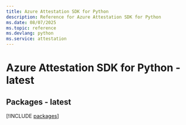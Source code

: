 ```yaml
---
title: Azure Attestation SDK for Python
description: Reference for Azure Attestation SDK for Python
ms.date: 08/07/2025
ms.topic: reference
ms.devlang: python
ms.service: attestation
---
```

# Azure Attestation SDK for Python - latest
## Packages - latest
[!INCLUDE [packages](attestation-index.md)]